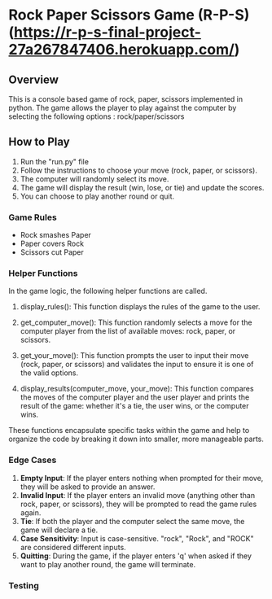 # Rock Paper Scissors Game (R-P-S)(https://r-p-s-final-project-27a267847406.herokuapp.com/)

## Overview

This is a console based game of rock,  paper, scissors implemented in python. 
The game allows the player to play against the computer by selecting the following options : rock/paper/scissors

## How to Play

1. Run the "run.py" file
2. Follow the instructions to choose your move (rock, paper, or scissors).
3. The computer will randomly select its move.
4. The game will display the result (win, lose, or tie) and update the scores.
5. You can choose to play another round or quit.

### Game Rules 

- Rock smashes Paper
- Paper covers Rock
- Scissors cut Paper


### Helper Functions

In the game logic, the following helper functions are called. 

1. display_rules(): This function displays the rules of the game to the user.

2. get_computer_move(): This function randomly selects a move for the computer player from the list of available moves: rock, paper, or scissors.

3. get_your_move(): This function prompts the user to input their move (rock, paper, or scissors) and validates the input to ensure it is one of the valid options.

4. display_results(computer_move, your_move): This function compares the moves of the computer player and the user player and prints the result of the game: whether it's a tie, the user wins, or the computer wins.

These functions encapsulate specific tasks within the game and help to organize the code by breaking it down into smaller, more manageable parts.

### Edge Cases

1. **Empty Input**: If the player enters nothing when prompted for their move, they will be asked to provide an answer.
2. **Invalid Input**: If the player enters an invalid move (anything other than rock, paper, or scissors), they will be prompted to read the game rules again.
3. **Tie**: If both the player and the computer select the same move, the game will declare a tie.
4. **Case Sensitivity**: Input is case-sensitive. "rock", "Rock", and "ROCK" are considered different inputs.
5. **Quitting**: During the game, if the player enters 'q' when asked if they want to play another round, the game will terminate.

### Testing 
